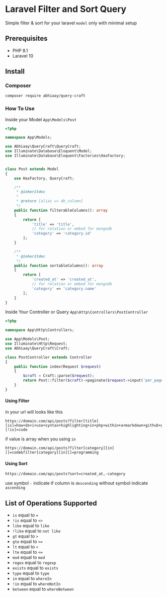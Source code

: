 # Laravel Filter and Sort Query
Simple filter & sort for your laravel `model` only with minimal setup

## Prerequisites
- PHP 8.1
- Laravel 10

## Install
### Composer
```bash
composer require abhiaay/query-craft
```
### How To Use

Inside your Model `App\Models\Post`
```php
<?php

namespace App\Models;

use Abhiaay\QueryCraft\QueryCraft;
use Illuminate\Database\Eloquent\Model;
use Illuminate\Database\Eloquent\Factories\HasFactory;


class Post extends Model
{
    use HasFactory, QueryCraft;

    /**
     * @inheritdoc
     *
     * @return [alias => db_column]
     */
    public function filterableColumns(): array
    {
        return [
            'title' => 'title',
            // for relation or embed for mongodb
            'category' => 'category.id'
        ];
    }

    /**
     * @inheritdoc
     */
    public function sortableColumns(): array
    {
        return [
            'created_at' => 'created_at',
            // for relation or embed for mongodb
            'category' => 'category.name'
        ];
    }
}

```

Inside Your Controller or Query `App\Http\Controllers\PostController`
```php
<?php

namespace App\Http\Controllers;

use App\Models\Post;
use Illuminate\Http\Request;
use Abhiaay\QueryCraft\Craft;

class PostController extends Controller
{
    public function index(Request $request)
    {
        $craft = Craft::parse($request);
        return Post::filter($craft)->paginate($request->input('per_page'));
    }
}
```
#### Using Filter
in your url will looks like this
```url
https://domain.com/api/posts?filter[title][is]=how+do+i+use+syntax+highlighting+in+php+within+a+markdown+github+gist&filter[category][!is]=code
```

if value is array when you using `in`
```
https://domain.com/api/posts?filter[category][in][]=code&filter[category][in][]=programming
```

#### Using Sort
```
https://domain.com/api/posts?sort=created_at,-category
```
use symbol `-` indicate if column is `descending` without symbol indicate `ascending`
## List of Operations Supported
- `is` equal to `=`
- `!is` equal to `<>`
- `like` equal to `like`
- `!like` equal to `not like`
- `gt` equal to `>`
- `gte` equal to `>=`
- `lt` equal to `<`
- `lte` equal to `<=`
- `mod` equal to `mod`
- `regex` equal to `regexp`
- `exists` equal to `exists`
- `type` equal to `type`
- `in` equal to `whereIn`
- `!in` equal to `whereNotIn`
- `between` equal to `whereBetween`
